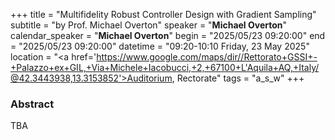 +++
title = "Multifidelity Robust Controller Design with Gradient Sampling"
subtitle = "by Prof. Michael Overton"
speaker = "**Michael Overton**"
calendar_speaker = "<strong>Michael Overton</strong>"
begin = "2025/05/23  09:20:00"
end = "2025/05/23  09:20:00"
datetime = "09:20-10:10 Friday, 23 May 2025"
location = "<a href='https://www.google.com/maps/dir//Rettorato+GSSI+-+Palazzo+ex+GIL,+Via+Michele+Iacobucci,+2,+67100+L'Aquila+AQ,+Italy/@42.3443938,13.3153852'>Auditorium, Rectorate</a>"
tags = "a_s_w"
+++

### Abstract
TBA

